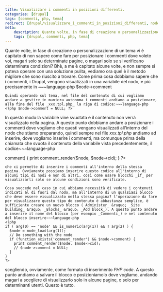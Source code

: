 ```yaml
---
title: Visualizzare i commenti in posizioni differenti.
categories: [drupal]
tags: [commenti, php, tema]
redirect: [drupal/visualizzare_i_commenti_in_posizioni_differenti, node/47]
meta:
    description: Quante volte, in fase di creazione o personalizzazione di  un tema vi è capitato di non sapere come fare per posizionare i commenti dove volete voi, magari solo su determinate pagine, o magari solo se si verificano determinate condizioni? Bhè, a me è capitato alcune volte, e non sempre si poteva operare con una soluzione pulita, vediamo ora quel è il metodo migliore che sono riuscito a trovare.
    tags: [drupal, commenti, php, tema]
---
```

Quante volte, in fase di creazione o personalizzazione di  un tema vi è capitato di non sapere come fare per posizionare i commenti dove volete voi, magari solo su determinate pagine, o magari solo se si verificano determinate condizioni? Bhè, a me è capitato alcune volte, e non sempre si poteva operare con una soluzione pulita, vediamo ora quel è il metodo migliore che sono riuscito a trovare.<!--break-->
Come prima cosa dobbiamo sapere che i commenti, i Drupal, vengono visualizzati in una variabile del nodo, e più precisamente in ~~~language-php
$node->comment

~~~
Quindi operando sul tema, nel file del contenuto di cui vogliamo andare a gestire in maniera autonoma i commenti andiamo a posizionare, alla fine del file _xxx.tpl.php_ la riga di codice:~~~language-php
<?php $node->comment = NULL; ?>

~~~
In questo modo la variabile vine svuotata e il contenuto non verrà visualizzato nella pagina. A questo punto dobbiamo andare a posizionare i commenti dove vogliamo che questi vengano visualizzati all'interno del nodo che stiamo preparando, quindi sempre nel file _xxx.tpl.php_ andiamo ad inserire, dove vogliamo inserire i commenti, ma comunque prima della chiamata che svuota il contenuto della variabile vista precedentemente, il codice~~~language-php
<?php
if (function_exists('comment_render') && $node->comment) {
   print comment_render($node, $node->cid);
}
?>
~~~
che ci permette di inserire i commenti all'interno della stessa pagina. Ovviamente possiamo inserire questo codice all'interno di alcuni tipi di nodi e non di altri, così come usare blocchi _if_ per visualizzarli solo se alcune condizioni sono verificate.

Cosa succede nel caso in cui abbiamo necessità di vedere i contenuti indicati al di fuori dal nodo, ma all'interno di un qualsiasi blocco che deve essere visualizzato nella stessa pagina? l'operazione da fare per visualizzare questo tipo do contenuto è abbastanza semplice, è sufficiente creare un nuovo blocco (_Administer_ &raquo; _Site building_ &raquo; _Blocks_ &raquo; _Add block_). A questo punto andare a inserire il nome del blocco (per esempio _Commenti_) e nel contenuto del blocco inserire~~~language-php
<?php
if ( arg(0) == 'node' && is_numeric(arg(1)) && ! arg(2) ) {
  $node = node_load(arg(1));
  // Do something with the node
  if (function_exists('comment_render') && $node->comment) {
    print comment_render($node, $node->cid);
    // $node->comment = NULL;
  }
}
?>
~~~
scegliendo, ovviamente, come formato di inserimento _PHP code_. A questo punto andiamo a salvare il blocco e posizioniamolo dove vogliamo, andando magari a scegliere di visualizzarlo solo in alcune pagine, o solo per determinanti utenti. Questo è tutto.